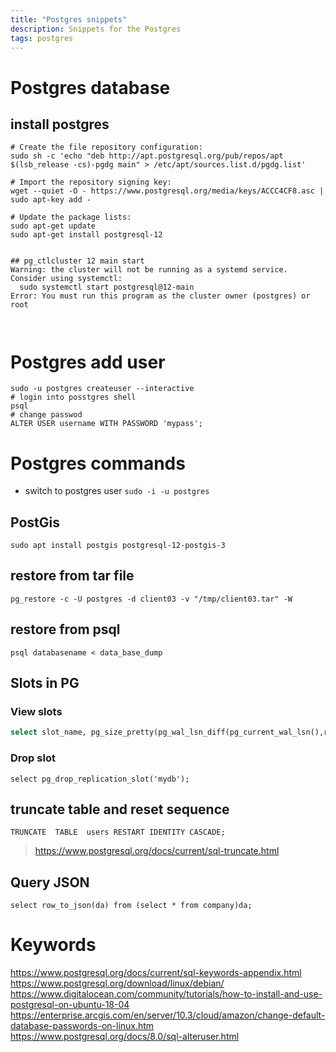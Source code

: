 ```yaml
---
title: "Postgres snippets"
description: Snippets for the Postgres
tags: postgres
---
```




# Postgres database

## install postgres
```
# Create the file repository configuration:
sudo sh -c 'echo "deb http://apt.postgresql.org/pub/repos/apt $(lsb_release -cs)-pgdg main" > /etc/apt/sources.list.d/pgdg.list'

# Import the repository signing key:
wget --quiet -O - https://www.postgresql.org/media/keys/ACCC4CF8.asc | sudo apt-key add -

# Update the package lists:
sudo apt-get update
sudo apt-get install postgresql-12


## pg_ctlcluster 12 main start
Warning: the cluster will not be running as a systemd service. Consider using systemctl:
  sudo systemctl start postgresql@12-main
Error: You must run this program as the cluster owner (postgres) or root



```

# Postgres add user

```
sudo -u postgres createuser --interactive
# login into posstgres shell
psql
# change passwod
ALTER USER username WITH PASSWORD 'mypass';
```

# Postgres commands
* switch to postgres user
`sudo -i -u postgres`



## PostGis
```shell
sudo apt install postgis postgresql-12-postgis-3
```
## restore from tar file
```
pg_restore -c -U postgres -d client03 -v "/tmp/client03.tar" -W
```
## restore from psql
```
psql databasename < data_base_dump
```

## Slots in PG

### View slots
```sql
select slot_name, pg_size_pretty(pg_wal_lsn_diff(pg_current_wal_lsn(),restart_lsn)) as replicationSlotLag, active from pg_replication_slots ;
```
### Drop slot
```
select pg_drop_replication_slot('mydb');
```

## truncate table and reset sequence
```
TRUNCATE  TABLE  users RESTART IDENTITY CASCADE;
```

> https://www.postgresql.org/docs/current/sql-truncate.html


## Query JSON
```
select row_to_json(da) from (select * from company)da;
```




# Keywords
https://www.postgresql.org/docs/current/sql-keywords-appendix.html
https://www.postgresql.org/download/linux/debian/
https://www.digitalocean.com/community/tutorials/how-to-install-and-use-postgresql-on-ubuntu-18-04
https://enterprise.arcgis.com/en/server/10.3/cloud/amazon/change-default-database-passwords-on-linux.htm
https://www.postgresql.org/docs/8.0/sql-alteruser.html
